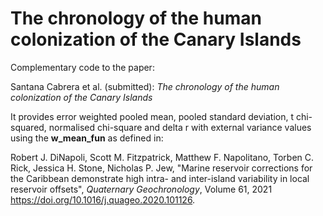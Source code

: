 # The chronology of the human colonization of the Canary Islands

Complementary code to the paper:

Santana Cabrera et al. (submitted): *The chronology of the human colonization of the Canary Islands*

It provides error weighted pooled mean, pooled standard deviation, t chi-squared, normalised chi-square and delta r with external variance values using the **w_mean_fun** as defined in:

Robert J. DiNapoli, Scott M. Fitzpatrick, Matthew F. Napolitano, Torben C. Rick, Jessica H. Stone, Nicholas P. Jew,
"Marine reservoir corrections for the Caribbean demonstrate high intra- and inter-island variability in local reservoir offsets",
*Quaternary Geochronology*, Volume 61, 2021
https://doi.org/10.1016/j.quageo.2020.101126.
